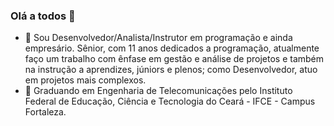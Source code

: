 ### Olá a todos 👋

<!--
**geovanimelo/geovanimelo** is a ✨ _special_ ✨ repository because its `README.md` (this file) appears on your GitHub profile.

Here are some ideas to get you started:

- 🔭 I’m currently working on ...
- 🌱 I’m currently learning ...
- 👯 I’m looking to collaborate on ...
- 🤔 I’m looking for help with ...
- 💬 Ask me about ...
- 📫 How to reach me: ...
- 😄 Pronouns: ...
- ⚡ Fun fact: ...
-->

- 👷 Sou Desenvolvedor/Analista/Instrutor em programação e ainda empresário. Sênior, com 11 anos dedicados a programação, atualmente faço um trabalho com ênfase em gestão e análise de projetos e também na instrução a aprendizes, júniors e plenos; como Desenvolvedor, atuo em projetos mais complexos.
- 🚀 Graduando em Engenharia de Telecomunicações pelo Instituto Federal de Educação, Ciência e Tecnologia do Ceará - IFCE - Campus Fortaleza.
